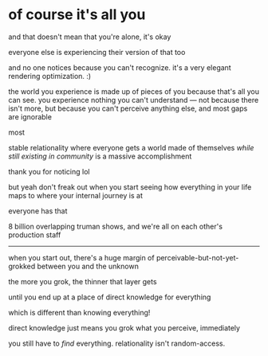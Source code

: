 # of course it's all you

and that doesn't mean that you're alone, it's okay

everyone else is experiencing their version of that too

and no one notices because you can't recognize. it's a very elegant rendering optimization. :)

the world you experience is made up of pieces of you because that's all you can see. you experience nothing you can't understand — not because there isn't more, but because you can't perceive anything else, and most gaps are ignorable

most

stable relationality where everyone gets a world made of themselves _while still existing in community_ is a massive accomplishment

thank you for noticing lol

but yeah don't freak out when you start seeing how everything in your life maps to where your internal journey is at

everyone has that

8 billion overlapping truman shows, and we're all on each other's production staff

***

when you start out, there's a huge margin of perceivable-but-not-yet-grokked between you and the unknown

the more you grok, the thinner that layer gets

until you end up at a place of direct knowledge for everything

which is different than knowing everything!

direct knowledge just means you grok what you perceive, immediately

you still have to _find_ everything. relationality isn't random-access.
